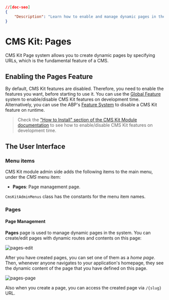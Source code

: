 ```json
//[doc-seo]
{
    "Description": "Learn how to enable and manage dynamic pages in the CMS Kit, enhancing your ABP Framework applications with customizable content features."
}
```

# CMS Kit: Pages

CMS Kit Page system allows you to create dynamic pages by specifying URLs, which is the fundamental feature of a CMS.

## Enabling the Pages Feature

By default, CMS Kit features are disabled. Therefore, you need to enable the features you want, before starting to use it. You can use the [Global Feature](../../framework/infrastructure/global-features.md) system to enable/disable CMS Kit features on development time. Alternatively, you can use the ABP's [Feature System](../../framework/infrastructure/features.md) to disable a CMS Kit feature on runtime.

> Check the ["How to Install" section of the CMS Kit Module documentation](index.md#how-to-install) to see how to enable/disable CMS Kit features on development time.

## The User Interface

### Menu items

CMS Kit module admin side adds the following items to the main menu, under the *CMS* menu item:

* **Pages**: Page management page.

`CmsKitAdminMenus` class has the constants for the menu item names.

### Pages

#### Page Management

**Pages** page is used to manage dynamic pages in the system. You can create/edit pages with dynamic routes and contents on this page:

![pages-edit](../../images/cmskit-module-pages-edit.png)

After you have created pages, you can set one of them as a *home page*. Then, whenever anyone navigates to your application's homepage, they see the dynamic content of the page that you have defined on this page.

![pages-page](../../images/cmskit-module-pages-page.png)

Also when you create a page, you can access the created page via `/{slug}` URL.

